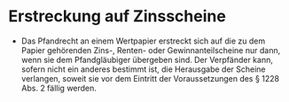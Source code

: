 # Erstreckung auf Zinsscheine

- Das Pfandrecht an einem Wertpapier erstreckt sich auf die zu dem Papier gehörenden Zins-, Renten- oder Gewinnanteilscheine nur dann, wenn sie dem Pfandgläubiger übergeben sind. Der Verpfänder kann, sofern nicht ein anderes bestimmt ist, die Herausgabe der Scheine verlangen, soweit sie vor dem Eintritt der Voraussetzungen des § 1228 Abs. 2 fällig werden.

